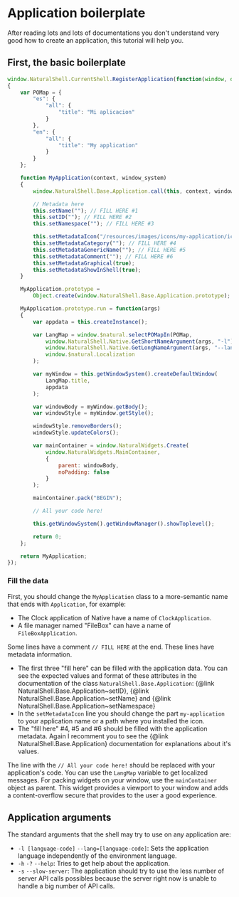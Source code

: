 # Application boilerplate #

After reading lots and lots of documentations you don't understand very good
how to create an application, this tutorial will help you.

## First, the basic boilerplate ##

```javascript
window.NaturalShell.CurrentShell.RegisterApplication(function(window, document)
{
	var POMap = {
		"es": {
			"all": {
				"title": "Mi aplicacion"
			}
		},
		"en": {
			"all": {
				"title": "My application"
			}
		}
	};

	function MyApplication(context, window_system)
	{
		window.NaturalShell.Base.Application.call(this, context, window_system);

		// Metadata here
		this.setName(""); // FILL HERE #1
		this.setID(""); // FILL HERE #2
		this.setNamespace(""); // FILL HERE #3

		this.setMetadataIcon("/resources/images/icons/my-application/icon.svg");
		this.setMetadataCategory(""); // FILL HERE #4
		this.setMetadataGenericName(""); // FILL HERE #5
		this.setMetadataComment(""); // FILL HERE #6
		this.setMetadataGraphical(true);
		this.setMetadataShowInShell(true);
	}

	MyApplication.prototype =
		Object.create(window.NaturalShell.Base.Application.prototype);

	MyApplication.prototype.run = function(args)
	{
		var appdata = this.createInstance();

		var LangMap = window.$natural.selectPOMapIn(POMap,
			window.NaturalShell.Native.GetShortNameArgument(args, "-l") ||
			window.NaturalShell.Native.GetLongNameArgument(args, "--lang") ||
			window.$natural.Localization
		);

		var myWindow = this.getWindowSystem().createDefaultWindow(
			LangMap.title,
			appdata
		);

		var windowBody = myWindow.getBody();
		var windowStyle = myWindow.getStyle();

		windowStyle.removeBorders();
		windowStyle.updateColors();

		var mainContainer = window.NaturalWidgets.Create(
			window.NaturalWidgets.MainContainer,
			{
				parent: windowBody,
				noPadding: false
			}
		);

		mainContainer.pack("BEGIN");

		// All your code here!

		this.getWindowSystem().getWindowManager().showToplevel();

		return 0;
	};

	return MyApplication;
});
```

### Fill the data ###

First, you should change the `MyApplication` class to a more-semantic name
that ends with `Application`, for example:

* The Clock application of Native have a name of `ClockApplication`.
* A file manager named "FileBox" can have a name of `FileBoxApplication`.

Some lines have a comment `// FILL HERE` at the end. These lines have metadata
information.

* The first three "fill here" can be filled with the application data. You can
see the expected values and format of these attributes in the documentation
of the class `NaturalShell.Base.Application`:
{@link NaturalShell.Base.Application~setID},
{@link NaturalShell.Base.Application~setName} and
{@link NaturalShell.Base.Application~setNamespace}
* In the `setMetadataIcon` line you should change the part `my-application` to
your application name or a path where you installed the icon.
* The "fill here" #4, #5 and #6 should be filled with the application
metadata. Again I recomment you to see the
{@link NaturalShell.Base.Application} documentation for explanations about
it's values.

The line with the `// All your code here!` should be replaced with your
application's code. You can use the `LangMap` variable to get localized
messages. For packing widgets on your window, use the `mainContainer`
object as parent. This widget provides a viewport to your window and adds
a content-overflow secure that provides to the user a good experience.

## Application arguments ##

The standard arguments that the shell may try to use on any application are:

* `-l [language-code]` `--lang=[language-code]`: Sets the application language
independently of the environment language.
* `-h` `-?` `--help`: Tries to get help about the application.
* `-s` `--slow-server`: The application should try to use the less number of
server API calls possibles because the server right now is unable to handle
a big number of API calls.
